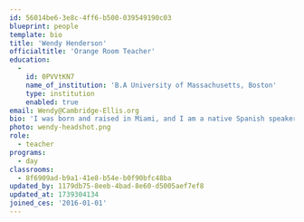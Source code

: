 ```yaml
---
id: 56014be6-3e8c-4ff6-b500-039549190c03
blueprint: people
template: bio
title: 'Wendy Henderson'
officialtitle: 'Orange Room Teacher'
education:
  -
    id: 0PVVtKN7
    name_of_institution: 'B.A University of Massachusetts, Boston'
    type: institution
    enabled: true
email: Wendy@Cambridge-Ellis.org
bio: 'I was born and raised in Miami, and I am a native Spanish speaker. I have been living in Cambridge for over two decades and currently reside with my husband, two alumni CES children, and my dog Archie. My inspiration and love for children began after having my own. I joined the CES staff to earn my early childhood teaching license and am very excited to return to the Orange Room. I enjoy running, skiing, biking, traveling, and spending time with family and friends.'
photo: wendy-headshot.png
role:
  - teacher
programs:
  - day
classrooms:
  - 8f6909ad-b9a1-41e8-b54e-b0f90bfc48ba
updated_by: 1179db75-8eeb-4bad-8e60-d5005aef7ef8
updated_at: 1739304134
joined_ces: '2016-01-01'
---
```

